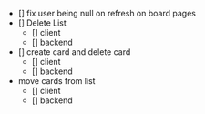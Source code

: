 * [] fix user being null on refresh on board pages
* [] Delete List
  * [] client
  * [] backend
* [] create card and delete card
  * [] client
  * [] backend
* move cards from list
  * [] client
  * [] backend

